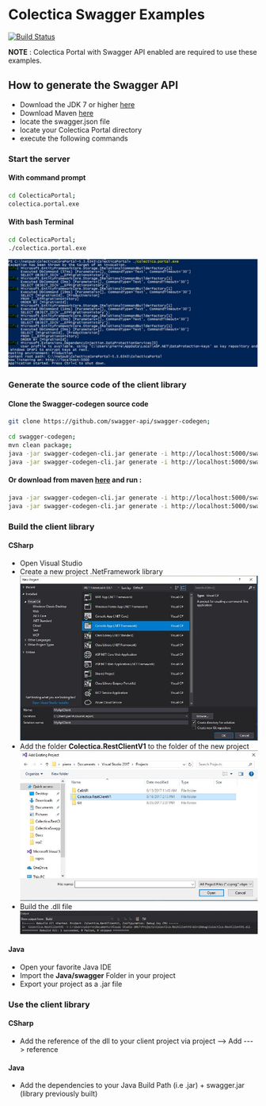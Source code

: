 # Colectica Swagger Examples
[![Build Status](https://api.travis-ci.org/toddmotto/public-apis.svg)](https://travis-ci.org/toddmotto/public-apis)

__NOTE__ : Colectica Portal with Swagger API enabled are required to use these examples.
## How to generate the Swagger API
- Download the JDK 7 or higher
[here](http://www.oracle.com/technetwork/java/javase/downloads/index.html)
- Download Maven
[here](http://maven.apache.org/download.cgi)
- locate the swagger.json file
- locate your Colectica Portal directory
- execute the following commands

### Start the server
#### With command prompt
```bash
cd ColecticaPortal;
colectica.portal.exe
```
#### With bash Terminal
```bash
cd ColecticaPortal;
./colectica.portal.exe
```
 ![alt tag](Docs/ServerStarted.JPG)

### Generate the source code of the client library
#### Clone the Swagger-codegen source code
```bash
git clone https://github.com/swagger-api/swagger-codegen;
```

```bash
cd swagger-codegen;
mvn clean package;
java -jar swagger-codegen-cli.jar generate -i http://localhost:5000/swagger/v1/swagger.json -l java -o c:\YourTargetJavaFolder;
java -jar swagger-codegen-cli.jar generate -i http://localhost:5000/swagger/v1/swagger.json -l csharp -o c:\YourTargetCSharpFolder
```

#### Or download from maven [here](https://mvnrepository.com/artifact/io.swagger/swagger-codegen-cli) and run : 
```bash
java -jar swagger-codegen-cli.jar generate -i http://localhost:5000/swagger/v1/swagger.json -l java -o c:\YourTargetJavaFolder;
java -jar swagger-codegen-cli.jar generate -i http://localhost:5000/swagger/v1/swagger.json -l csharp -o c:\YourTargetCSharpFolder
```

### Build the client library
#### CSharp
* Open Visual Studio
* Create a new project .NetFramework library
![alt tag](Docs/NewProjectCSharp.JPG)
* Add the folder **Colectica.RestClientV1** to the folder of the new project
![alt tag](Docs/AddProjectCSharp.JPG)
* Build the .dll file
![alt tag](Docs/BuildMessage.JPG)

#### Java
* Open your favorite Java IDE
* Import the **Java/swagger** Folder in your project
* Export your project as a .jar file

### Use the client library
#### CSharp
* Add the reference of the dll to your client project via project --> Add ---> reference

#### Java
* Add the dependencies to your Java Build Path (i.e .jar) + swagger.jar (library previously built)
